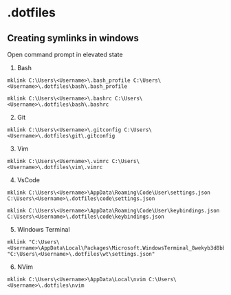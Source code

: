 # .dotfiles

## Creating symlinks in windows
Open command prompt in elevated state

1. Bash
```
mklink C:\Users\<Username>\.bash_profile C:\Users\<Username>\.dotfiles\bash\.bash_profile
```
```
mklink C:\Users\<Username>\.bashrc C:\Users\<Username>\.dotfiles\bash\.bashrc
```

2. Git
```
mklink C:\Users\<Username>\.gitconfig C:\Users\<Username>\.dotfiles\git\.gitconfig
```

3. Vim
```
mklink C:\Users\<Username>\.vimrc C:\Users\<Username>\.dotfiles\vim\.vimrc
```

4. VsCode
```
mklink C:\Users\<Username>\AppData\Roaming\Code\User\settings.json C:\Users\<Username>\.dotfiles\code\settings.json
```
```
mklink C:\Users\<Username>\AppData\Roaming\Code\User\keybindings.json C:\Users\<Username>\.dotfiles\code\keybindings.json
```
5. Windows Terminal
```
mklink "C:\Users\<Username>\AppData\Local\Packages\Microsoft.WindowsTerminal_8wekyb3d8bbwe\LocalState\settings.json" "C:\Users\<Username>\.dotfiles\wt\settings.json"
```

6. NVim
```
mklink C:\Users\<Username>\AppData\Local\nvim C:\Users\<Username>\.dotfiles\nvim
```
